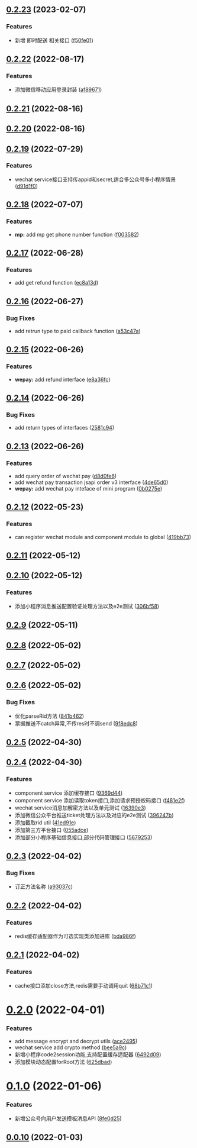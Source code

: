 ## [0.2.23](https://github.com/baaxl9vh/nest-wechat/compare/v0.2.22...v0.2.23) (2023-02-07)


### Features

* 新增 即时配送 相关接口 ([f50fe01](https://github.com/baaxl9vh/nest-wechat/commit/f50fe0113907c07ef25c4ef6bd6392bae79652df))

## [0.2.22](https://github.com/baaxl9vh/nest-wechat/compare/v0.2.21...v0.2.22) (2022-08-17)


### Features

* 添加微信移动应用登录封装 ([af89671](https://github.com/baaxl9vh/nest-wechat/commit/af896718d092cae516eab7aff10d10a56fc539e8))

## [0.2.21](https://github.com/baaxl9vh/nest-wechat/compare/v0.2.20...v0.2.21) (2022-08-16)

## [0.2.20](https://github.com/baaxl9vh/nest-wechat/compare/v0.2.19...v0.2.20) (2022-08-16)

## [0.2.19](https://github.com/baaxl9vh/nest-wechat/compare/v0.2.18...v0.2.19) (2022-07-29)


### Features

* wechat service接口支持传appid和secret,适合多公众号多小程序情景 ([d91d1f0](https://github.com/baaxl9vh/nest-wechat/commit/d91d1f045628734202ef85f829463c34a1968ff9))

## [0.2.18](https://github.com/baaxl9vh/nest-wechat/compare/v0.2.17...v0.2.18) (2022-07-07)


### Features

* **mp:** add mp get phone number function ([f003582](https://github.com/baaxl9vh/nest-wechat/commit/f0035820d7b818c37476fe2594febc73af59b437))

## [0.2.17](https://github.com/baaxl9vh/nest-wechat/compare/v0.2.16...v0.2.17) (2022-06-28)


### Features

* add get refund function ([ec8a13d](https://github.com/baaxl9vh/nest-wechat/commit/ec8a13d495799d7589cc7c54f83cfaf2ab943ff9))

## [0.2.16](https://github.com/baaxl9vh/nest-wechat/compare/v0.2.15...v0.2.16) (2022-06-27)


### Bug Fixes

* add retrun type to paid callback function ([a53c47a](https://github.com/baaxl9vh/nest-wechat/commit/a53c47ae12cac756025605195fb00ab5a6ad690d))

## [0.2.15](https://github.com/baaxl9vh/nest-wechat/compare/v0.2.14...v0.2.15) (2022-06-26)


### Features

* **wepay:** add refund interface ([e8a36fc](https://github.com/baaxl9vh/nest-wechat/commit/e8a36fcdd56a2ff10872f99280e403862a7bee2e))

## [0.2.14](https://github.com/baaxl9vh/nest-wechat/compare/v0.2.13...v0.2.14) (2022-06-26)


### Bug Fixes

* add return types of interfaces ([2581c94](https://github.com/baaxl9vh/nest-wechat/commit/2581c940360ad5e277f52f6f3da36fbdb75f39f7))

## [0.2.13](https://github.com/baaxl9vh/nest-wechat/compare/v0.2.12...v0.2.13) (2022-06-26)


### Features

* add query order of wechat pay ([d8d0fe6](https://github.com/baaxl9vh/nest-wechat/commit/d8d0fe6c90f4d161f459e37573ac3505058b4e09))
* add wechat pay transaction jsapi order v3 interface ([4de65d0](https://github.com/baaxl9vh/nest-wechat/commit/4de65d03b960b10c649c80e2ae381ecc7410bf9a))
* **wepay:** add wechat pay inteface of mini program ([0b0275e](https://github.com/baaxl9vh/nest-wechat/commit/0b0275e66dbe758fa0c4959b3bee035f7807a9ce))

## [0.2.12](https://github.com/baaxl9vh/nest-wechat/compare/v0.2.11...v0.2.12) (2022-05-23)


### Features

* can register wechat module and component module to global ([419bb73](https://github.com/baaxl9vh/nest-wechat/commit/419bb73b64948ba2b456b3d319981cf113f1c854))

## [0.2.11](https://github.com/baaxl9vh/nest-wechat/compare/v0.2.10...v0.2.11) (2022-05-12)

## [0.2.10](https://github.com/baaxl9vh/nest-wechat/compare/v0.2.9...v0.2.10) (2022-05-12)


### Features

* 添加小程序消息推送配置验证处理方法以及e2e测试 ([306bf58](https://github.com/baaxl9vh/nest-wechat/commit/306bf5871130828f70a3a6d206015ebd9a7fb30d))

## [0.2.9](https://github.com/baaxl9vh/nest-wechat/compare/v0.2.8...v0.2.9) (2022-05-11)

## [0.2.8](https://github.com/baaxl9vh/nest-wechat/compare/v0.2.7...v0.2.8) (2022-05-02)

## [0.2.7](https://github.com/baaxl9vh/nest-wechat/compare/v0.2.6...v0.2.7) (2022-05-02)

## [0.2.6](https://github.com/baaxl9vh/nest-wechat/compare/v0.2.5...v0.2.6) (2022-05-02)


### Bug Fixes

* 优化parseRid方法 ([841b462](https://github.com/baaxl9vh/nest-wechat/commit/841b462e5e59bedf22c97a90ad9ce6d88127c68e))
* 票据推送不catch异常,不传res时不调send ([9f8edc8](https://github.com/baaxl9vh/nest-wechat/commit/9f8edc83cb8eab156b897f7a4355c25ecf8e0a7b))

## [0.2.5](https://github.com/baaxl9vh/nest-wechat/compare/v0.2.4...v0.2.5) (2022-04-30)

## [0.2.4](https://github.com/baaxl9vh/nest-wechat/compare/v0.2.3...v0.2.4) (2022-04-30)


### Features

* component service 添加缓存接口 ([9369d44](https://github.com/baaxl9vh/nest-wechat/commit/9369d44c0644fbe7c12b88f1cfe0616f899e44fe))
* component service 添加读取token接口,添加请求预授权码接口 ([f481e2f](https://github.com/baaxl9vh/nest-wechat/commit/f481e2f124475f5fd7dcfec5c47ed6734e20aaf7))
* wechat service消息加解密方法以及单元测试 ([16390e3](https://github.com/baaxl9vh/nest-wechat/commit/16390e3690538b8b89a39e91f6a4730dcb988ce6))
* 添加微信公众平台推送ticket处理方法以及对应的e2e测试 ([396247b](https://github.com/baaxl9vh/nest-wechat/commit/396247b529e5565ce0fdd1839ebb328f32f77222))
* 添加截取rid util ([41ed91e](https://github.com/baaxl9vh/nest-wechat/commit/41ed91e603ad1abce92f5f54b570e76acbccbc68))
* 添加第三方平台接口 ([055adce](https://github.com/baaxl9vh/nest-wechat/commit/055adce7d941a4dea9090116c25846ae65a01a1e))
* 添加部分小程序基础信息接口,部分代码管理接口 ([5679253](https://github.com/baaxl9vh/nest-wechat/commit/56792533bf803fe43f345ee14c4a9621b2947553))

## [0.2.3](https://github.com/baaxl9vh/nest-wechat/compare/v0.2.2...v0.2.3) (2022-04-02)


### Bug Fixes

* 订正方法名称 ([a93037c](https://github.com/baaxl9vh/nest-wechat/commit/a93037ca72577f9d0f3f0bd45b7d380516b07d7c))

## [0.2.2](https://github.com/baaxl9vh/nest-wechat/compare/v0.2.1...v0.2.2) (2022-04-02)


### Features

* redis缓存适配器作为可选实现类添加进库 ([bda986f](https://github.com/baaxl9vh/nest-wechat/commit/bda986f5c258258d585506f619637cfbcc2bddde))

## [0.2.1](https://github.com/baaxl9vh/nest-wechat/compare/v0.2.0...v0.2.1) (2022-04-02)


### Features

* cache接口添加close方法,redis需要手动调用quit ([68b71c1](https://github.com/baaxl9vh/nest-wechat/commit/68b71c1528ed02f64e763f2bb7fa2886ff0fcb03))

# [0.2.0](https://github.com/baaxl9vh/nest-wechat/compare/v0.1.0...v0.2.0) (2022-04-01)


### Features

* add message encrypt and decrypt utils ([ace2495](https://github.com/baaxl9vh/nest-wechat/commit/ace24951ac4b01a2db0920616b042c4da999b97b))
* wechat service add crypto method ([bee5a9c](https://github.com/baaxl9vh/nest-wechat/commit/bee5a9ca7bfb3cdfc94577ccd85e42996d986766))
* 新增小程序code2session功能,支持配置缓存适配器 ([6492d09](https://github.com/baaxl9vh/nest-wechat/commit/6492d0971ba03c963c526331e6e8cae93ac4b5dc))
* 添加模块动态配置forRoot方法 ([625dbad](https://github.com/baaxl9vh/nest-wechat/commit/625dbad9109ff1c5eb0b782a3ec48ed488a24def))

# [0.1.0](https://github.com/baaxl9vh/nest-wechat/compare/v0.0.10...v0.1.0) (2022-01-06)


### Features

* 新增公众号向用户发送模板消息API ([8fe0d25](https://github.com/baaxl9vh/nest-wechat/commit/8fe0d25b4ea144da026fc424307814aa48e0253a))



## [0.0.10](https://github.com/baaxl9vh/nest-wechat/compare/v0.0.10...v0.1.0) (2022-01-03)

